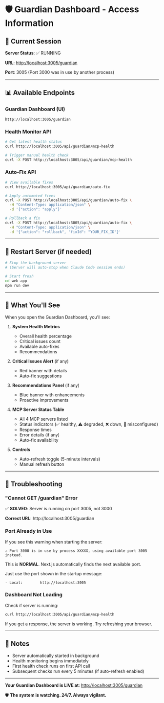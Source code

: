 # 🛡️ Guardian Dashboard - Access Information

## 🚀 Current Session

**Server Status**: ✅ RUNNING

**URL**: [http://localhost:3005/guardian](http://localhost:3005/guardian)

**Port**: 3005 (Port 3000 was in use by another process)

---

## 📊 Available Endpoints

### **Guardian Dashboard (UI)**
```
http://localhost:3005/guardian
```

### **Health Monitor API**
```bash
# Get latest health status
curl http://localhost:3005/api/guardian/mcp-health

# Trigger manual health check
curl -X POST http://localhost:3005/api/guardian/mcp-health
```

### **Auto-Fix API**
```bash
# View available fixes
curl http://localhost:3005/api/guardian/auto-fix

# Apply automated fixes
curl -X POST http://localhost:3005/api/guardian/auto-fix \
  -H "Content-Type: application/json" \
  -d '{"action": "apply"}'

# Rollback a fix
curl -X POST http://localhost:3005/api/guardian/auto-fix \
  -H "Content-Type: application/json" \
  -d '{"action": "rollback", "fixId": "YOUR_FIX_ID"}'
```

---

## 🔄 Restart Server (if needed)

```bash
# Stop the background server
# (Server will auto-stop when Claude Code session ends)

# Start fresh
cd web-app
npm run dev
```

---

## 🎯 What You'll See

When you open the Guardian Dashboard, you'll see:

1. **System Health Metrics**
   - Overall health percentage
   - Critical issues count
   - Available auto-fixes
   - Recommendations

2. **Critical Issues Alert** (if any)
   - Red banner with details
   - Auto-fix suggestions

3. **Recommendations Panel** (if any)
   - Blue banner with enhancements
   - Proactive improvements

4. **MCP Server Status Table**
   - All 4 MCP servers listed
   - Status indicators (✅ healthy, ⚠️ degraded, ❌ down, 🔧 misconfigured)
   - Response times
   - Error details (if any)
   - Auto-fix availability

5. **Controls**
   - Auto-refresh toggle (5-minute intervals)
   - Manual refresh button

---

## 🐛 Troubleshooting

### **"Cannot GET /guardian" Error**

✅ **SOLVED**: Server is running on port 3005, not 3000

**Correct URL**: http://localhost:3005/guardian

### **Port Already in Use**

If you see this warning when starting the server:
```
⚠ Port 3000 is in use by process XXXXX, using available port 3005 instead.
```

This is **NORMAL**. Next.js automatically finds the next available port.

Just use the port shown in the startup message:
```
- Local:        http://localhost:3005
```

### **Dashboard Not Loading**

Check if server is running:
```bash
curl http://localhost:3005/api/guardian/mcp-health
```

If you get a response, the server is working. Try refreshing your browser.

---

## 📝 Notes

- Server automatically started in background
- Health monitoring begins immediately
- First health check runs on first API call
- Subsequent checks run every 5 minutes (if auto-refresh enabled)

---

**Your Guardian Dashboard is LIVE at**: [http://localhost:3005/guardian](http://localhost:3005/guardian)

🛡️ **The system is watching. 24/7. Always vigilant.**
